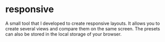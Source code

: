 # responsive
A small tool that I developed to create responsive layouts. It allows you to create several views and compare them on the same screen. The presets can also be stored in the local storage of your browser.
